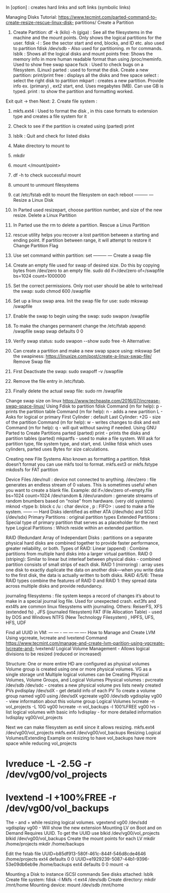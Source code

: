 ln [option] <source> <link> : creates hard links and soft links (symbolic links)

Managing Disks
Tutorial: https://www.tecmint.com/parted-command-to-create-resize-rescue-linux-disk- partitions/
Create a Partition
1. Create Partition:
df -k (kilo) -h (giga) : See all the filesystems in the machine and the mount points. Only shows the logical partitions for the user.
fdisk -l : See the sector start and end, blocks, and ID etc. also used to partition
fdisk /dev/sdb - Also used for partitioning. m for commands.
lsblk : Shows all the logical disks and mount points
free: Shows the memory info in more human readable format than using /proc/meminfo. Used to show free swap space
fsck <filesystem> : Used to check bugs on a filesystem.
(Linux) parted : used to format the disk.
Create a new partition:
print/print free : displays all the disks and free space
select <disk> : select the right disk to partition
mkpart : creates a new partition. Provide info ex. (primary) , ext2 start, end. Uses
megabytes (MB). Can use GB is typed.
print : to show the partition and formatting worked.

Exit quit -> then
Next:
2. Create file system :
1. mkfs.ext4 <disk> : Used to format the disk , in this case formats to extension
type and creates a file system for it
1. Check to see if the partition is created using (parted) print
2. lsblk : Quit and check for listed disks
3. Make directory to mount to
1. mkdir <new directory>
2. mount <block-device> </mount/point>
3. df -h to check successful mount
4. umount to unmount filesystems
5. cat /etc/fstab edit to mount the filesystem on each reboot
——— —
Resize a Linux Disk
1. In Parted used resizepart, choose partition number, and size of the new resize.
Delete a Linux Partition
1. In Parted use the rm <disk number> to delete a partition.
Rescue a Linus Partition
1. rescue utility helps you recover a lost partition between a starting and ending point. If partition between range, it will attempt to restore it
Change Partition Flag
1. Use set command within partition: set <partition number> <flag name> <on or off>
——— —
Create a swap file
1. Create an empty file used for swap of desired size. Do this by copying bytes from /dev/zero to an empty file.
sudo dd if=/dev/zero of=/swapfile bs=1024 count=1000000
      
2. Set the correct permissions. Only root user should be able to write/read the swap: sudo chmod 600 /swapfile
3. Set up a linux swap area. Init the swap file for use: sudo mkswap /swapfile
4. Enable the swap to begin using the swap: sudo swapon /swapfile
5. To make the changes permanent change the /etc/fstab append: /swapfile swap swap defaults 0 0
6. Verify swap status:
sudo swapon --show
sudo free -h
Alternative:
1. Can create a partition and make a new swap space using: mkswap <disk>
Set the swapiness: https://linuxize.com/post/create-a-linux-swap-file/ Remove Swap file
1. First Deactivate the swap: sudo swapoff -v /swapfile
2. Remove the file entry in /etc/fstab.
3. Finally delete the actual swap file:
sudo rm /swapfile

Change swap size on linux
https://www.techpaste.com/2016/07/increase-swap-space-linux/
Using Fdisk to partition
fdisk <disk>
Command (m for help): p - prints the partition table Command (m for help): n - adds a new partition
L - Asks for logical or primary
First Cylinder : default
Last Cylinder: +2G - size of the partition
Command (m for help): w - writes changes to disk and exit Command (m for help): q - will quit without saving if needed.
Using GNU Parted to Create Partitions
parted <disk>
(parted) print - prints the disks and partition tables
(parted) mkpartfs - used to make a file system. Will ask for partition type, file system type, and start, end. Unlike fdisk which uses cylinders, parted uses Bytes for size calculations.

Creating new File Systems
Also known as formatting a partition. fdisk doesn’t format you can use mkfs tool to format. mkfs.ext3 <disk> or mkfs.fstype
mkdosfs for FAT partition

Device Files
/dev/null : device not connected to anything.
/dev/zero : file generates an endless stream of 0 values. This is sometimes useful when you want to create a blank file.
Example: dd if=/dev/zero of=empty.file bs=1024 count=1024
/dev/random & /dev/urandom : generate streams of random bnumbers based on “noise” from hardware.
(very old systems) mknod <name> <type b: block c /u : char device , p : FIFO> : used to make a file system.
—— —
Hard Disks identified as either ATA (/dev/hdx) and SCSI (/dev/sdx)
Primary Partitions : original partition types
Extended Partitions : Special type of primary partition that serves as a placeholder for the next type
Logical Partitions : Which reside within an extended partition.

RAID (Redundant Array of Independant Disks : partitions on a separate physical hard disks are combined together to provide faster performance, greater reliability, or both.
Types of RAID:
Linear (append) : Combine partitions from multiple hard disks into a larger virtual partition. RAID 0 (striping): Similar to linear but interleaf between physical disks - combined partition consists of small strips of each disk.
RAID 1 (mirroring) : array uses one disk to exactly duplicate the data on another disk—when you write data to the first disk, the data is actually written to both disks.
RAID 4/5/6: These RAID types combine the features of RAID 0 and RAID 1: they spread data across multiple disks and provide redundancy.


journaling filesystems : file system keeps a record of changes it’s about to make in a special journal log file. Used for unexpected crash. ext3fs and ext4fs are common linux filesystems with journaling. Others: ReiserFS, XFS (extended fs) , JFS (journaled filesystem)
FAT (File Allocation Table) - used by DOS and Windows
NTFS (New Technology Filesystem) , HPFS, UFS, HFS, UDF

Find all UUID in VM:
— — - — — — —-
How to Manage and Create LVM Using vgcreate, lvcreate and lvextend Command
https://www.tecmint.com/manage-and-create-lvm-parition-using-vgcreate-lvcreate-and- lvextend/
Logical Volume Management - Allows logical divisions to be resized (reduced or increased)

Structure:
One or more entire HD are configured as physical volumes
Volume group is created using one or more physical volumes. VG as a single storage unit
Multiple logical volumes can be
Creating Physical Volumes, Volume Groups, and Logical Volumes
Physical volumes :
pvcreate /dev/sdb /dev/sdc - creates a new physical volume pvs lists newly created PVs
pvdisplay /dev/sdX - get detaild info of each PV
To create a volume group named vg00 using /dev/sdX vgcreate vg00 /dev/sdb
vgdisplay vg00 - view information about this volume group
Logical Volumes
lvcreate -n vol_projects -L 10G vg00 lvcreate -n vol_backups -l 100%FREE vg00 lvs - list logical volumes with basic info lvdisplay - for more detailed information lvdisplay vg00/vol_projects

Next we can make filesystem as ext4 since it allows resizing. mkfs.ext4 /dev/vg00/vol_projects
mkfs.ext4 /dev/vg00/vol_backups
Resizing Logical Volumes/Extending
Example on resizing to have vol_backups have more space while reducing vol_projects
# lvreduce -L -2.5G -r /dev/vg00/vol_projects
# lvextend -l +100%FREE -r /dev/vg00/vol_backups
The - and + while resizing logical volumes.
vgextend vg00 /dev/sdd
vgdisplay vg00 - Will show the new extension
Mounting LV on Boot and on Demand Requires UUID. To get the UUID use
blkid /dev/vg00/vol_projects blkid /dev/vg00/vol_backups
Create the mount points for each LV mkdir /home/projects
mkdir /home/backups
   
Edit the fstab file
UUID=b85df913-580f-461c-844f-546d8cde4646 /home/projects ext4 defaults 0 0 UUID=e1929239-5087-44b1-9396-53e09db6eb9e /home/backups ext4 defaults 0 0
mount -a

Mounting a Disk to instance
iSCSI commands
See disks attached: lsblk
Create file system: fdisk -l
Mkfs -t ext4 /dev/sdb
Create directory: mkdir /mnt/home
Mounting device: mount /dev/sdb /mnt/home
